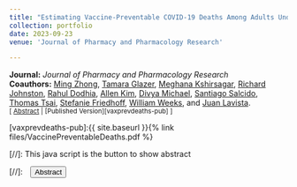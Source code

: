 ```yaml
---
title: "Estimating Vaccine-Preventable COVID-19 Deaths Among Adults Under Counterfactual Vaccination Scenarios in The United States: A Modeling Study Using Observational Data"
collection: portfolio
date: 2023-09-23
venue: 'Journal of Pharmacy and Pharmacology Research'

---
```


**Journal:** _Journal of Pharmacy and Pharmacology Research_
<br>
**Coauthors:** [Ming Zhong][mzong], [Tamara Glazer][tglazer], [Meghana Kshirsagar][meghanak], [Richard Johnston][rjohnston], [Rahul Dodhia][rdodhia], [Allen Kim][akim], [Divya Michael][dmichael], [Santiago Salcido][ssalcido], [Thomas Tsai][ttsai], [Stefanie Friedhoff][sfriedhoff], [William Weeks][wweeks], and [Juan Lavista][jlavista].
<br/>
<small>[ <a href="#/" onclick="visib('vaxprevdeaths')">Abstract</a> | [Published Version][vaxprevdeaths-pub] ] </small>

<div id="vaxprevdeaths" style="display: none; text-align: justify; line-height: 1.2" ><small>
In early 2021, effective SARS-CoV-2 (COVID-19) vaccines became available in the United States; by  mid-April 2021, vaccine availability outstripped demand, daily vaccination rates peaked, and COVID-19 vaccines were found highly effective in adult populations. Accurate estimates of the number of vaccine-preventable deaths had higher vaccination rates been attained could have helped local policymakers and possibly persuaded more to get vaccinated. Because existing estimation methodologies are limited, for the period 1/1/21 – 4/30/22, we simulated the number of vaccine-preventable deaths associated with two-dose COVID-19 vaccination that incorporated state-level population, death, and vaccination numbers and three scenarios of vaccination rate achievement. Nationally, we found that had 100% of the population became fully vaccinated during the period examined, 318,979 deaths, or approximately 50% of reported COVID-19 deaths, might have  been prevented; had 85% been so, 28% might have been prevented. Across states, we found substantial variation in the proportion of avoidable COVID-19 deaths, from 25% in Massachusetts to 74% in Alaska. Our findings are sobering when considering the number of deaths and diversion of scarce and expensive healthcare resources that might have been averted had peak vaccination administration efforts been maintained.
</small><br><br/></div>

[vaxprevdeaths-pub]:{{ site.baseurl }}{% link files/VaccinePreventableDeaths.pdf %}

[mzong]: https://www.microsoft.com/en-us/research/group/ai-for-good-research-lab/people/
[tglazer]: https://www.microsoft.com/en-us/research/group/ai-for-good-research-lab/people/
[meghanak]: https://www.microsoft.com/en-us/research/group/ai-for-good-research-lab/people/
[rjohnston]: https://www.microsoft.com/en-us/research/group/ai-for-good-research-lab/people/
[rdodhia]: https://www.microsoft.com/en-us/research/group/ai-for-good-research-lab/people/
[akim]: https://www.microsoft.com/en-us/research/group/ai-for-good-research-lab/people/
[dmichael]: https://www.microsoft.com/en-us/research/group/ai-for-good-research-lab/people/
[ssalcido]: https://www.microsoft.com/en-us/research/group/ai-for-good-research-lab/people/
[wweeks]: https://www.microsoft.com/en-us/research/group/ai-for-good-research-lab/people/
[jlavista]: https://www.microsoft.com/en-us/research/group/ai-for-good-research-lab/people/
[sfriedhoff]: https://vivo.brown.edu/display/sfriedho
[ttsai]: https://www.hsph.harvard.edu/profile/thomas-c-tsai/

[//]: This java script is the button to show abstract
<script>
 function visib(id) {
  var x = document.getElementById(id);
  if (x.style.display === "block") {
    x.style.display = "none";
  } else {
    x.style.display = "block";
  }
}
</script>

[//]:&emsp;<button onclick="visib('vaxprevdeaths')" class="btn btn--inverse btn--small">Abstract</button>
